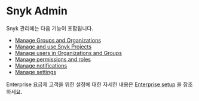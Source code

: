 # Snyk Admin

Snyk 관리에는 다음 기능이 포함됩니다.

* [Manage Groups and Organizations](manage-groups-and-organizations/)
* [Manage and use Snyk Projects](snyk-projects/)
* [Manage users in Organizations and Groups](manage-users-in-organizations-and-groups/)
* [Manage permissions and roles](user-roles-and-permissions/)
* [Manage notifications](manage-notifications.md)
* [Manage settings](manage-settings/)

Enterprise 요금제 고객을 위한 설정에 대한 자세한 내용은 [Enterprise setup](../enterprise-configuration/) 을 참조하세요.
